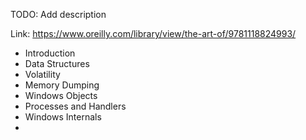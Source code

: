 TODO: Add description

Link: https://www.oreilly.com/library/view/the-art-of/9781118824993/

* Introduction
* Data Structures
* Volatility
* Memory Dumping
* Windows Objects
* Processes and Handlers
* Windows Internals
* 